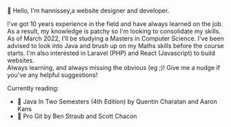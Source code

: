 <!---
list of emojis: https://gist.github.com/rxaviers/7360908
--->

👋 Hello, I'm hannissey,a website designer and developer.</br>

I've got 10 years experience in the field and have always learned on the job.
As a result, my knowledge is patchy so I'm looking to consolidate my skills.
As of March 2022, I'll be studying a Masters in Computer Science.
I've been advised to look into Java and brush up on my Maths skills before the course starts.
I'm also interested in Laravel (PHP) and React (Javascript) to build websites.
</br>Always learning, and always missing the obvious (eg ;)! Give me a nudge if you've any helpful suggestions!

Currently reading:
- :green_book: Java In Two Semesters (4th Edition) by Quentin Charatan and Aaron Kans
- :blue_book: Pro Git by Ben Straub and Scott Chacon
